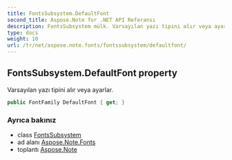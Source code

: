 ```yaml
---
title: FontsSubsystem.DefaultFont
second_title: Aspose.Note for .NET API Referansı
description: FontsSubsystem mülk. Varsayılan yazı tipini alır veya ayarlar.
type: docs
weight: 10
url: /tr/net/aspose.note.fonts/fontssubsystem/defaultfont/
---
```

## FontsSubsystem.DefaultFont property

Varsayılan yazı tipini alır veya ayarlar.

```csharp
public FontFamily DefaultFont { get; }
```

### Ayrıca bakınız

* class [FontsSubsystem](../)
* ad alanı [Aspose.Note.Fonts](../../fontssubsystem/)
* toplantı [Aspose.Note](../../../)


